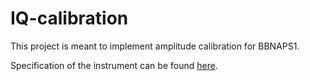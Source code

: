 # IQ-calibration

This project is meant to implement amplitude calibration for BBNAPS1.

Specification of the instrument can be found [here](https://libaps.readthedocs.io/en/latest/). 